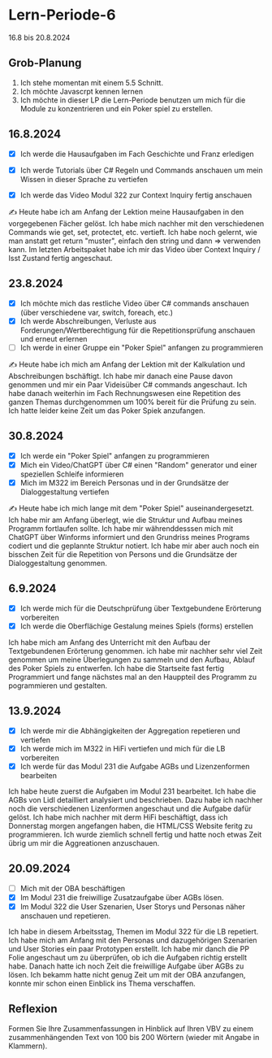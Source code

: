 # Lern-Periode-6

16.8 bis 20.8.2024

## Grob-Planung

1. Ich stehe momentan mit einem 5.5 Schnitt.
2. Ich möchte Javascrpt kennen lernen
3. Ich möchte in dieser LP die Lern-Periode benutzen um mich für die Module zu konzentrieren und ein Poker spiel zu erstellen.

## 16.8.2024

- [x] Ich werde die Hausaufgaben im Fach Geschichte und Franz erledigen
- [x] Ich werde Tutorials über C# Regeln und Commands anschauen um mein Wissen in dieser Sprache zu vertiefen
- [x] Ich werde das Video Modul 322 zur Context Inquiry fertig anschauen


✍️ Heute habe ich am Anfang der Lektion meine Hausaufgaben in den vorgegebenen Fächer gelöst. Ich habe mich nachher mit den verschiedenen Commands wie get, set, protectet, etc. vertieft. Ich habe noch gelernt, wie man anstatt get return "muster", einfach den string und dann => verwenden kann. Im letzten Arbeitspaket habe ich mir das Video über Context Inquiry / Isst Zustand fertig angeschaut. 

## 23.8.2024

- [x] Ich möchte mich das restliche Video über C# commands anschauen (über verschiedene var, switch, foreach, etc.)
- [x] Ich werde Abschreibungen, Verluste aus Forderungen/Wertberechtigung für die Repetitionsprüfung anschauen und erneut erlernen
- [ ] Ich werde in einer Gruppe ein "Poker Spiel" anfangen zu programmieren

✍️ Heute habe ich mich am Anfang der Lektion mit der Kalkulation und Abschreibungen bschäftigt. Ich habe mir danach eine Pause davon genommen und mir ein Paar Videisüber C# commands angeschaut. Ich habe danach weiterhin im Fach Rechnungswesen eine Repetition des ganzen Themas durchgenommen um 100% bereit für die Prüfung zu sein. Ich hatte leider keine Zeit um das Poker Spiek anzufangen.

## 30.8.2024

- [x] Ich werde ein "Poker Spiel" anfangen zu programmieren
- [x] Mich ein Video/ChatGPT über C# einen "Random" generator und einer speziellen Schleife informieren
- [x] Mich im M322 im Bereich Personas und in der Grundsätze der Dialoggestaltung vertiefen

✍️ Heute habe ich mich lange mit dem "Poker Spiel" auseinandergesetzt. Ich habe mir am Anfang überlegt, wie die Struktur und Aufbau meines Programm fortlaufen sollte. Ich habe mir währenddesssen mich mit ChatGPT über Winforms informiert und den Grundriss meines Programs codiert und die geplannte Struktur notiert. Ich habe mir aber auch noch ein bisschen Zeit für die Repetition von Persons und die Grundsätze der Dialoggestaltung genommen.

 ## 6.9.2024

- [x] Ich werde mich für die Deutschprüfung über Textgebundene Erörterung vorbereiten
- [x] Ich werde die Oberflächige Gestalung meines Spiels (forms) erstellen

Ich habe mich am Anfang des Unterricht mit den Aufbau der Textgebundenen Erörterung genommen. ich habe mir nachher sehr viel Zeit genommen um meine Überlegungen zu sammeln und den Aufbau, Ablauf des Poker Spiels zu entwerfen. Ich habe die Startseite fast fertig Programmiert und fange nächstes mal an den Hauppteil des Programm zu pogrammieren und gestalten. 

## 13.9.2024

- [x] Ich werde mir die Abhängigkeiten der Aggregation repetieren und vertiefen
- [x] Ich werde mich im M322 in HiFi vertiefen und mich für die LB vorbereiten
- [x] Ich werde für das Modul 231 die Aufgabe AGBs und Lizenzenformen bearbeiten 

Ich habe heute zuerst die Aufgaben im Modul 231 bearbeitet. Ich habe die AGBs von Lidl detailliert analysiert und beschrieben. Dazu habe ich nachher noch die verschiedenen Lizenformen angeschaut und die Aufgabe dafür gelöst. Ich habe mich nachher mit derm HiFi beschäftigt, dass ich Donnerstag morgen angefangen haben, die HTML/CSS Website feritg zu programmieren. Ich wurde ziemlich schnell fertig und hatte noch etwas Zeit übrig um mir die Aggreationen anzuschauen.

## 20.09.2024

- [ ] Mich mit der OBA beschäftigen
- [x] Im Modul 231 die freiwillige Zusatzaufgabe über AGBs lösen.
- [x] Im Modul 322 die User Szenarien, User Storys und Personas näher anschauen und repetieren.

Ich habe in diesem Arbeitsstag, Themen im Modul 322 für die LB repetiert. Ich habe mich am Anfang mit den Personas und dazugehörigen Szenarien und User Stories ein paar Prototypen erstellt. Ich habe mir danch die PP Folie angeschaut um zu überprüfen, ob ich die Aufgaben richtig erstellt habe. Danach hatte ich noch Zeit die freiwillige Aufgabe über AGBs zu lösen. Ich bekamm hatte nicht genug Zeit um mit der OBA anzufangen, konnte mir schon einen Einblick ins Thema verschaffen.

## Reflexion

Formen Sie Ihre Zusammenfassungen in Hinblick auf Ihren VBV zu einem zusammenhängenden Text von 100 bis 200 Wörtern (wieder mit Angabe in Klammern).
